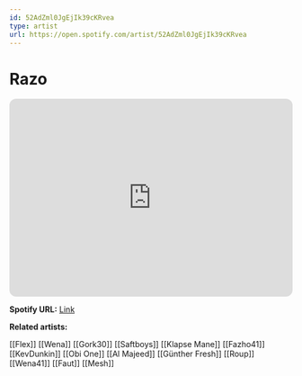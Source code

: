 ```yaml
---
id: 52AdZml0JgEjIk39cKRvea
type: artist
url: https://open.spotify.com/artist/52AdZml0JgEjIk39cKRvea
---
```

# Razo

<iframe style="border-radius:12px" src="https://open.spotify.com/embed/artist/52AdZml0JgEjIk39cKRvea" width="100%" height="352" frameBorder="0" allowfullscreen="" allow="autoplay; clipboard-write; encrypted-media; fullscreen; picture-in-picture" loading="lazy"></iframe>

**Spotify URL:** [Link](https://open.spotify.com/artist/52AdZml0JgEjIk39cKRvea)

**Related artists:**

[[Flex]]
[[Wena]]
[[Gork30]]
[[Saftboys]]
[[Klapse Mane]]
[[Fazho41]]
[[KevDunkin]]
[[Obi One]]
[[Al Majeed]]
[[Günther Fresh]]
[[Roup]]
[[Wena41]]
[[Faut]]
[[Mesh]]
